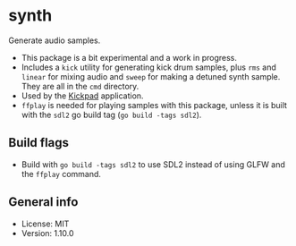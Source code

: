 # synth

Generate audio samples.

* This package is a bit experimental and a work in progress.
* Includes a `kick` utility for generating kick drum samples, plus `rms` and `linear` for mixing audio and `sweep` for making a detuned synth sample. They are all in the `cmd` directory.
* Used by the [Kickpad](https://github.com/xyproto/kickpad) application.
* `ffplay` is needed for playing samples with this package, unless it is built with the `sdl2` go build tag (`go build -tags sdl2`).

## Build flags

* Build with `go build -tags sdl2` to use SDL2 instead of using GLFW and the `ffplay` command.

## General info

* License: MIT
* Version: 1.10.0
